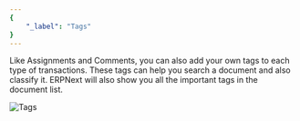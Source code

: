 ```yaml
---
{
	"_label": "Tags"
}
---
```


Like Assignments and Comments, you can also add your own tags to each type of transactions. These tags can help you search a document and also classify it. ERPNext will also show you all the important tags in the document list.


![Tags](img/tags.png)

